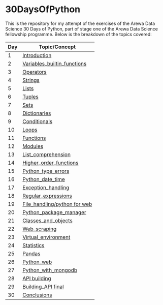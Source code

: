 # 30DaysOfPython

This is the repository for my attempt of the exercises of the Arewa Data Science 30 Days of Python, part of stage one of the Arewa Data Science fellowship programme.
Below is the breakdown of the topics covered:

|Day|Topic/Concept|
|---|-----|
|1| [Introduction](https://github.com/lukmanaj/30DaysOfPython/blob/main/day_001_Introduction/helloworld.py)|
|2| [Variables_builtin_functions](https://github.com/lukmanaj/30DaysOfPython/blob/main/day_002_Variables_builtin_functions/variables.py)|
|3| [Operators](https://github.com/lukmanaj/30DaysOfPython/blob/main/day_003_Operators/operators_day_3_exercises.py)|
|4| [Strings](https://github.com/lukmanaj/30DaysOfPython/blob/main/day_004_Strings/strings_day_4_exercises.py)|
|5| [Lists](https://github.com/lukmanaj/30DaysOfPython/blob/main/day_005_Lists/lists_day_5_exercises.py)|
|6| [Tuples](https://github.com/lukmanaj/30DaysOfPython/blob/main/day_006_Tuples/tuples_day_6_exercises.py)|
|7| [Sets](https://github.com/lukmanaj/30DaysOfPython/blob/main/day_007_Sets/sets_day_7_exercises.py)|
|8| [Dictionaries](https://github.com/lukmanaj/30DaysOfPython/blob/main/day_008_Dictionaries/dictionaries_day_8_exercises.py)|
|9| [Conditionals](https://github.com/lukmanaj/30DaysOfPython/blob/main/day_009_Conditionals/conditionals_day_9_exercises.py)|
|10| [Loops](https://github.com/lukmanaj/30DaysOfPython/blob/main/day_010_Loops/loops_day_10_exercises.py)|
|11| [Functions](https://github.com/lukmanaj/30DaysOfPython/blob/main/day_011_Functions/functions_day_11_exercises.py)|
|12| [Modules](https://github.com/lukmanaj/30DaysOfPython/blob/main/day_012_Modules/modules_day_12_exercises.py)|
|13| [List_comprehension](https://github.com/lukmanaj/30DaysOfPython/blob/main/day_013_List_comprehension/list_comprehensions_day_13_exercises.py)|
|14| [Higher_order_functions](https://github.com/lukmanaj/30DaysOfPython/blob/main/day_014_Higher_order_functions/higher_order_functions_day_14_exercises.py)|
|15| [Python_type_errors](https://github.com/lukmanaj/30DaysOfPython/blob/main/day_015_Python_type_errors/python_type_errors_day_15.py)|
|16| [Python_date_time](https://github.com/lukmanaj/30DaysOfPython/blob/main/day_016_Python_date_time/python_datetime_day_16_exercises.py)|
|17| [Exception_handling](https://github.com/lukmanaj/30DaysOfPython/blob/main/day_017_Exception_handling/day_17_exercises.py)|
|18| [Regular_expressions](https://github.com/lukmanaj/30DaysOfPython/blob/main/day_018_Regular_expressions/regular_expressions_day_18_exercises.py)|
|19| [File_handling/python for web](https://github.com/lukmanaj/30DaysOfPython/blob/main/day_019_File_handling/file_handling_day_19_exercises.py)|
|20| [Python_package_manager](https://github.com/lukmanaj/30DaysOfPython/blob/main/day_020_Python_package_manager/python_package_manager_day_20_exercises.py)|
|21| [Classes_and_objects](https://github.com/lukmanaj/30DaysOfPython/blob/main/day_021_Classes_and_objects/classes_and_objects_day_21_exercises.py)|
|22| [Web_scraping](https://github.com/lukmanaj/30DaysOfPython/blob/main/day_022_Web_scraping/web_scraping_day_22_exercises.py)|
|23| [Virtual_environment](https://github.com/lukmanaj/30DaysOfPython/blob/main/day_023_Virtual_environment/virtual_environment_day_23_exercise.py)|
|24| [Statistics](https://github.com/lukmanaj/30DaysOfPython/blob/main/day_024_Statistics/numpy_day_24_exercises.ipynb)|
|25| [Pandas](https://github.com/lukmanaj/30DaysOfPython/blob/main/day_025_Pandas/pandas_day_25_exercises.ipynb)|
|26| [Python_web](https://github.com/lukmanaj/30DaysOfPython/tree/main/flask_project)|
|27| [Python_with_mongodb](https://github.com/lukmanaj/30DaysOfPython/blob/main/day_027_Python_with_mongodb/day_027_python_with_mongodb.md)|
|28| [API building](https://github.com/lukmanaj/30DaysOfPython/blob/main/day_028_API%20building/day_028_api_building.md)|
|29| [Building_API final](https://github.com/lukmanaj/30DaysOfPython/blob/main/day_029_Building_API_final/day_029_building_api_final.md)|
|30| [Conclusions](https://github.com/lukmanaj/30DaysOfPython/blob/main/day_030_Conclusions/conclusions.md)|
